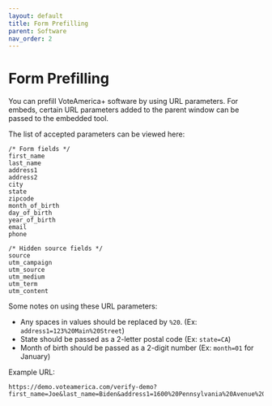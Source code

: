 ```yaml
---
layout: default
title: Form Prefilling
parent: Software
nav_order: 2
---
```


# Form Prefilling

You can prefill VoteAmerica+ software by using URL parameters. For embeds, certain URL parameters added to the parent window can be passed to the embedded tool.

The list of accepted parameters can be viewed here:

```
/* Form fields */
first_name
last_name
address1
address2
city
state
zipcode
month_of_birth
day_of_birth
year_of_birth
email
phone

/* Hidden source fields */
source
utm_campaign
utm_source
utm_medium
utm_term
utm_content
```

Some notes on using these URL parameters: 
* Any spaces in values should be replaced by `%20`. (Ex: `address1=123%20Main%20Street`)
* State should be passed as a 2-letter postal code (Ex: `state=CA`)
* Month of birth should be passed as a 2-digit number (Ex: `month=01` for January)

Example URL:
```
https://demo.voteamerica.com/verify-demo?first_name=Joe&last_name=Biden&address1=1600%20Pennsylvania%20Avenue%20Southeast&city=Washington&state=DC&zipcode=20003&month_of_birth=11&day_of_birth=20&year_of_birth=1942&email=joe@whitehouse.gov
```
